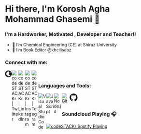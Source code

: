 # Hi there, I'm  Korosh Agha Mohammad Ghasemi 👋
### I'm a Hardworker, Motivated , Developer and Teacher!!
 
- 🌱 I’m Chemical Engineering (CE) at Shiraz University 
- 👯 I’m Book Editor @kheilisabz


### Connect with me:

[<img align="left" alt="codeSTACKr.com" width="22px" src="https://raw.githubusercontent.com/iconic/open-iconic/master/svg/globe.svg" />][website]
[<img align="left" alt="codeSTACKr | Twitter" width="22px" src="https://image.flaticon.com/icons/png/512/25/25660.png" />][twitter]
[<img align="left" alt="codeSTACKr | LinkedIn" width="22px" src="https://cdn3.iconfinder.com/data/icons/social-media-logos-flat-colorful/2048/5296_-_LinkedIn-512.png" />][linkedin]
[<img align="left" alt="codeSTACKr | Instagram" width="22px" src="https://cdn4.iconfinder.com/data/icons/picons-social/57/38-instagram-2-512.png" />][instagram]
[<img align="left" alt="codeSTACKr | Telegram" width="22px" src="https://i.pinimg.com/originals/99/f0/3f/99f03fdee90d871d3d1e718c82feb8be.png" />][Telegram]

<br />

### Languages and Tools:

[<img align="left" alt="Visual Studio Code" width="26px" src="https://cdn.worldvectorlogo.com/logos/visual-studio-code-1.svg" />][webdevplaylist]
[<img align="left" alt="JavaScript" width="26px" src="https://img.icons8.com/ios/452/javascript.png" />][jsplaylist]
[<img align="left" alt="Node.js" width="26px" src="https://cdn3.iconfinder.com/data/icons/logos-and-brands-3/512/267_Python-512.png" />][webdevplaylist]
[<img align="left" alt="Git" width="26px" src="https://cdn.iconscout.com/icon/free/png-512/git-14-599158.png" />][webdevplaylist]
[<img align="left" alt="GitHub" width="26px" src="https://raw.githubusercontent.com/github/explore/78df643247d429f6cc873026c0622819ad797942/topics/github/github.png" />][webdevplaylist]

<br />
<br />



### Soundcloud Playing 🎧

[<img src="https://now-playing-codestackr.vercel.app/api/spotify-playing" alt="codeSTACKr Spotify Playing" width="350" />](https://soundcloud.com/qvqunkyuzlin)

</details>


</details>

[Telegram]: tg://resolve?domain=koroshkorosh1
[website]: https://zil.ink/korosh/
[twitter]: https://twitter.com/koroshkorosh11/
[youtube]: https://youtube.com/koroshkorosh1/
[instagram]: https://www.instagram.com/koroshkorosh1/
[linkedin]: https://linkedin.com/in/koroshkorosh1/
[webdevplaylist]: https://www.youtube.com/playlist?list=PLkwxH9e_vrAJ0WbEsFA9W3I1W-g_BTsbt
[jsplaylist]: https://www.youtube.com/playlist?list=PLkwxH9e_vrALRJKu7wfXby3MKeflhTu6B
[cssplaylist]: https://www.youtube.com/playlist?list=PLkwxH9e_vrALSdvZuEh6gqQdmDoDIoqz4
[reactplaylist]: https://www.youtube.com/playlist?list=PLkwxH9e_vrAK4TdffpxKY3QGyHCpxFcQ0
